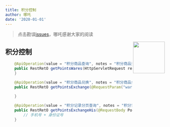 ```yaml
---
title: 积分控制
author: 哪吒
date: '2020-01-01'
---
```


> 点击勘误[issues](https://github.com/webVueBlog/JavaPlusDoc/issues)，哪吒感谢大家的阅读

<img align="right" width="100" src="https://github.com/user-attachments/assets/afcaa7cf-2f01-4cf4-8bbe-9e0f5af57699">

## 积分控制


```java
    @ApiOperation(value = "积分商品查询", notes = "积分商品查询")
    public RestRetO getPointsWares(HttpServletRequest request) throws Exception {
    }

    @ApiOperation(value = "积分商品兑换", notes = "积分商品兑换")
    public RestRetO getPointsExchange(@RequestParam("waresId") String waresId, HttpServletRequest request) throws Exception {
        
    }

    @ApiOperation(value = "积分记录分页查询", notes = "积分记录分页查询")
    public RestRetO getPointsExchangeHis(@RequestBody PointsInoutBO pointsInoutBO, HttpServletRequest request) throws Exception {
        // 手机号 + 身份证号
    }
```

